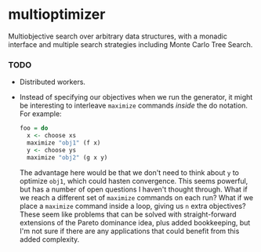 # multioptimizer

Multiobjective search over arbitrary data structures, with a monadic interface and multiple search strategies including Monte Carlo Tree Search.



### TODO

* Distributed workers.

* Instead of specifying our objectives when we run the generator, it might be interesting to interleave `maximize` commands *inside* the do notation. For example:
  ```haskell
  foo = do
    x <- choose xs
    maximize "obj1" (f x)
    y <- choose ys
    maximize "obj2" (g x y)
  ```

  The advantage here would be that we don't need to think about `y` to optimize `obj1`, which could hasten convergence. This seems powerful, but has a number of open questions I haven't thought through. What if we reach a different set of `maximize` commands on each run? What if we place a `maximize` command inside a loop, giving us `n` extra objectives? These seem like problems that can be solved with straight-forward extensions of the Pareto dominance idea, plus added bookkeeping, but I'm not sure if there are any applications that could benefit from this added complexity.

